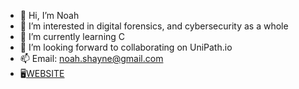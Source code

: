 - 👋 Hi, I’m Noah
- 👀 I’m interested in digital forensics, and cybersecurity as a whole
- 🌱 I’m currently learning C
- 💞️ I’m looking forward to collaborating on UniPath.io
- 📫 Email: noah.shayne@gmail.com
- 🖥️[WEBSITE](https://cs.uml.edu/~nshayne/)


